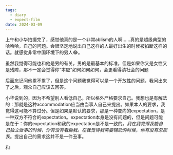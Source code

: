 ```yaml
---
tags:
  - diary
  - expect-film
date: 2024-03-09
---
```

上午和小华拍摄完了，感觉他真的是一个非常ablism的人啊……真的是超级典型的哈哈哈，自己的问题。会很坚定地说出自己这样的人最好出生的时候被掐断这样的话。就感觉非常中国环境下的男人😂。

虽然我觉得可能也和他是男的有关，男的是最基本的标准，但是如果你又是女性又是残障，那不一定会觉得你“本应”如何如何如何，会更看得清社会的问题

后面忘记问他累不累了，但是这个问题我觉得可以是一个开放性的问题，我问出来了之后，观众自己应该去回答。

小华说到的，因为不希望别人看低自己，所以格外严格要求自己。我想也是有解法的：那就是这种accommodation应当由当事人自己来提出。如果本人的要求，我觉得这可能不算过分。但是如果是默认的要求，那是一种变向的expectation，是一种双方不符合的expectation。expectation本身是没有问题的，但是问题可能是在于：你的expectation和我的expectation是不是一致的。*我在我觉得我能自己独立做事的时候，你有没有看扁我。在我觉得我需要辅助的时候，你有没有忽视我*。提出自己的需求这并不是一件丑事。

和


